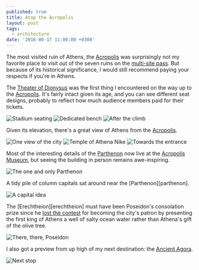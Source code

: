 ```yaml
---
published: true
title: Atop the Acropolis
layout: post
tags:
  - architecture
date: '2016-08-17 11:00:00 +0300'
---
```

The most visited ruin of Athens, the [Acropolis][acropolis] was surprisingly not my favorite place to visit out of the seven ruins on the [multi-site pass](/athens-day-1). But because of its historical significance, I would still recommend paying your respects if you're in Athens.

<!--more-->

The [Theater of Dionysus][theater-dionysus] was the first thing I encountered on the way up to the [Acropolis][acropolis]. It's fairly intact given its age, and you can see different seat designs, probably to reflect how much audience members paid for their tickets.

![Stadium seating]({{site.baseurl}}/images/2016/08/18/atop-the-acropolis/dionysus-stadium.jpeg)
![Dedicated bench]({{site.baseurl}}/images/2016/08/18/atop-the-acropolis/dionysus-bench.jpeg)
![After the climb]({{site.baseurl}}/images/2016/08/18/atop-the-acropolis/dionysus-above.jpeg)

Given its elevation, there's a great view of Athens from the [Acropolis][acropolis].

![One view of the city]({{site.baseurl}}/images/2016/08/18/atop-the-acropolis/views-00.jpeg)
![Temple of Athena Nike]({{site.baseurl}}/images/2016/08/18/atop-the-acropolis/views-01.jpeg)
![Towards the entrance]({{site.baseurl}}/images/2016/08/18/atop-the-acropolis/views-02.jpeg)

Most of the interesting details of the [Parthenon](https://en.m.wikipedia.org/wiki/Parthenon) now live at the [Acropolis Museum](/trip-to-athens), but seeing the building in person remains awe-inspiring.

![The one and only Parthenon]({{site.baseurl}}/images/2016/08/18/atop-the-acropolis/parthenon.jpeg)

A tidy pile of column capitals sat around near the [Parthenon][parthenon].

![A capital idea]({{site.baseurl}}/images/2016/08/18/atop-the-acropolis/parthenon-capitals.jpeg)

The [Erechtheion][erechtheion] must have been Poseidon's consolation prize since he [lost the contest](http://www.paleothea.com/Myths/Athens.html) for becoming the city's patron by presenting the first king of Athens a well of salty ocean water rather than Athena's gift of the olive tree.

![There, there, Poseidon]({{site.baseurl}}/images/2016/08/18/atop-the-acropolis/erechtheion.jpeg)

I also got a preview from up high of my next destination: the [Ancient Agora](https://en.wikipedia.org/wiki/Ancient_Agora_of_Athens).

![Next stop]({{site.baseurl}}/images/2016/08/18/atop-the-acropolis/ancient-agora.jpeg)

[acropolis]: https://en.wikipedia.org/wiki/Acropolis_of_Athens
[erechteion]: https://en.wikipedia.org/wiki/Erechtheion
[theater-dionysus]: https://en.wikipedia.org/wiki/Theatre_of_Dionysus
